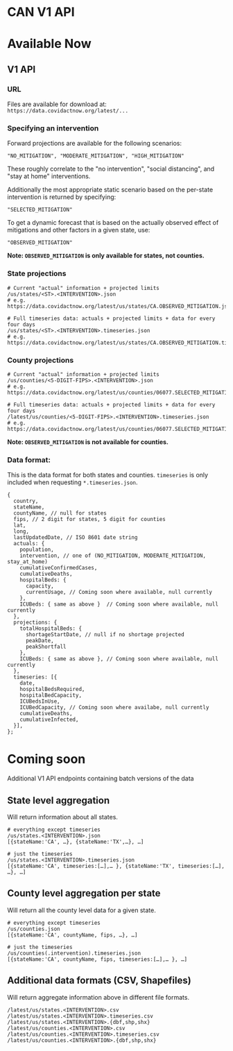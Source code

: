 # CAN V1 API

# Available Now

## V1 API

### URL

Files are available for download at: `https://data.covidactnow.org/latest/...`

### Specifying an intervention

Forward projections are available for the following scenarios:

    "NO_MITIGATION", "MODERATE_MITIGATION", "HIGH_MITIGATION"

These roughly correlate to the "no intervention", "social distancing", and "stay at home" interventions.

Additionally the most appropriate static scenario based on the per-state intervention is returned by specifying:

    "SELECTED_MITIGATION"

To get a dynamic forecast that is based on the actually observed effect of mitigations and other factors in a given state, use:

    "OBSERVED_MITIGATION"

**Note: `OBSERVED_MITIGATION` is only available for states, not counties.**

### State projections

    # Current "actual" information + projected limits
    /us/states/<ST>.<INTERVENTION>.json
    # e.g. https://data.covidactnow.org/latest/us/states/CA.OBSERVED_MITIGATION.json
    
    # Full timeseries data: actuals + projected limits + data for every four days
    /us/states/<ST>.<INTERVENTION>.timeseries.json
    # e.g. https://data.covidactnow.org/latest/us/states/CA.OBSERVED_MITIGATION.timeseries.json 

### County projections
    
    # Current "actual" information + projected limits
    /us/counties/<5-DIGIT-FIPS>.<INTERVENTION>.json 
    # e.g. https://data.covidactnow.org/latest/us/counties/06077.SELECTED_MITIGATION.json
    
    # Full timeseries data: actuals + projected limits + data for every four days
    /latest/us/counties/<5-DIGIT-FIPS>.<INTERVENTION>.timeseries.json 
    # e.g. https://data.covidactnow.org/latest/us/counties/06077.SELECTED_MITIGATION.timeseries.json
    
**Note: `OBSERVED_MITIGATION` is not available for counties.**

### Data format:

This is the data format for both states and counties. `timeseries` is only included when requesting `*.timeseries.json`.

    {
      country,
      stateName,
      countyName, // null for states
      fips, // 2 digit for states, 5 digit for counties
      lat, 
      long,
      lastUpdatedDate, // ISO 8601 date string
      actuals: {
        population,
        intervention, // one of (NO_MITIGATION, MODERATE_MITIGATION, stay_at_home)
        cumulativeConfirmedCases,
        cumulativeDeaths,
        hospitalBeds: {
          capacity,
          currentUsage, // Coming soon where available, null currently
        }, 
        ICUBeds: { same as above }  // Coming soon where available, null currently
      }, 
      projections: {
        totalHospitalBeds: {
          shortageStartDate, // null if no shortage projected
          peakDate,
          peakShortfall
        },
        ICUBeds: { same as above }, // Coming soon where available, null currently
      },
      timeseries: [{
        date,
        hospitalBedsRequired,
        hospitalBedCapacity,
        ICUBedsInUse,
        ICUBedCapacity, // Coming soon where availabe, null currently
        cumulativeDeaths,
        cumulativeInfected,
      }],
    };

# Coming soon

Additional V1 API endpoints containing batch versions of the data

## State level aggregation

Will return information about all states.

    # everything except timeseries
    /us/states.<INTERVENTION>.json
    [{stateName:'CA', …}, {stateName:'TX',…}, …]
    
    # just the timeseries
    /us/states.<INTERVENTION>.timeseries.json 
    [{stateName:'CA', timeseries:[…],… }, {stateName:'TX', timeseries:[…], …}, …]

## County level aggregation per state

Will return all the county level data for a given state.

    # everything except timeseries
    /us/counties.json
    [{stateName:'CA', countyName, fips, …}, …]
    
    # just the timeseries
    /us/counties(.intervention).timeseries.json
    [{stateName:'CA', countyName, fips, timeseries:[…],… }, …]

## Additional data formats (CSV, Shapefiles)

Will return aggregate information above in different file formats.

    /latest/us/states.<INTERVENTION>.csv
    /latest/us/states.<INTERVENTION>.timeseries.csv
    /latest/us/states.<INTERVENTION>.{dbf,shp,shx}
    /latest/us/counties.<INTERVENTION>.csv
    /latest/us/counties.<INTERVENTION>.timeseries.csv
    /latest/us/counties.<INTERVENTION>.{dbf,shp,shx}



